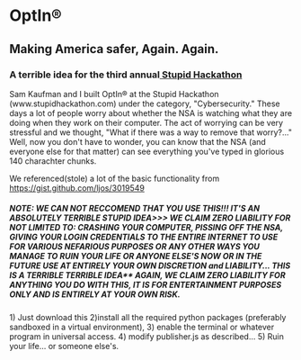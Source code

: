 
<h1>OptIn®</h1>
<h2>Making America safer, Again. Again.</h2>
<h3>A terrible idea for the third annual<a href="http://www.stupidhackathon.com"> Stupid Hackathon</a></h3>
<p>
Sam Kaufman and I built OptIn® at the Stupid Hackathon (www.stupidhackathon.com) under the category, "Cybersecurity."
These days a lot of people worry about whether the NSA is watching what they are doing when they work on their computer. The act of worrying can be very stressful and we thought, "What if there was a way to remove that worry?..."
Well, now you don't have to wonder, you can know that the NSA (and everyone else for that matter) can see everything you've typed in glorious 140 charachter chunks.

We referenced(stole) a lot of the basic functionality from https://gist.github.com/ljos/3019549 

</p>

<h5>NOTE: WE CAN NOT RECCOMEND THAT YOU USE THIS!!! IT'S AN ABSOLUTELY TERRIBLE STUPID IDEA>>> 
WE CLAIM ZERO LIABILITY FOR NOT LIMITED TO:
CRASHING YOUR COMPUTER, 
PISSING OFF THE NSA, 
GIVING YOUR LOGIN CREDENTIALS TO THE ENTIRE INTERNET TO USE FOR VARIOUS NEFARIOUS PURPOSES 
OR ANY OTHER WAYS YOU MANAGE TO RUIN YOUR LIFE OR ANYONE ELSE'S NOW OR IN THE FUTURE
USE AT ENTIRELY YOUR OWN DISCRETION and LIABILITY... THIS IS A TERRIBLE TERRIBLE IDEA**
AGAIN, WE CLAIM ZERO LIABILITY FOR ANYTHING YOU DO WITH THIS, IT IS FOR ENTERTAINMENT PURPOSES ONLY AND IS ENTIRELY AT YOUR OWN RISK.</h5>
<p>
1) Just download this
2)install all the required python packages (preferably sandboxed in a virtual environment), 
3) enable the terminal or whatever program in universal access.
4) modify publisher.js as described...
5) Ruin your life... or someone else's. 
</p>

</body>
